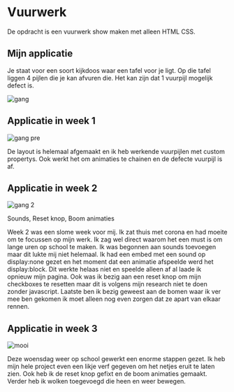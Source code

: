 # Vuurwerk

De opdracht is een vuurwerk show maken met alleen HTML CSS. 

## Mijn applicatie

Je staat voor een soort kijkdoos waar een tafel voor je ligt. Op die tafel liggen 4 pijlen die je kan afvuren die. Het kan zijn dat 1 vuurpijl mogelijk defect is.

![gang](https://user-images.githubusercontent.com/43068118/156558124-4cf3eef0-4847-4731-8a33-c28a62a479c7.png)

## Applicatie in week 1

![gang  pre](https://user-images.githubusercontent.com/43068118/156563353-86b8d403-2b1f-4854-ab5a-6d494e26727b.png)

De layout is helemaal afgemaakt en ik heb werkende vuurpijlen met custom propertys. Ook werkt het om animaties te chainen en de defecte vuurpijl is af. 

## Applicatie in week 2

![gang 2](https://user-images.githubusercontent.com/43068118/156560592-ef75b07d-4ebc-43a4-8460-f028b3de0198.png)

Sounds, Reset knop, Boom animaties

Week 2 was een slome week voor mij. Ik zat thuis met corona en had moeite om te focussen op mijn werk. Ik zag wel direct waarom het een must is om lange uren op school te maken. Ik was begonnen aan sounds toevoegen maar dit lukte mij niet helemaal. Ik had een embed met een sound op display:none gezet en het moment dat een animatie afspeelde werd het display:block. Dit werkte helaas niet en speelde alleen af al laade ik opnieuw mijn pagina. Ook was ik bezig aan een reset knop om mijn checkboxes te resetten maar dit is volgens mijn research niet te doen zonder javascript. Laatste ben ik bezig geweest aan de bomen waar ik ver mee ben gekomen ik moet alleen nog even zorgen dat ze apart van elkaar rennen.

## Applicatie in week 3

![mooi](https://user-images.githubusercontent.com/43068118/157457575-59ff5c3e-1684-46bb-8b50-60207103b5de.png)

Deze woensdag weer op school gewerkt een enorme stappen gezet. Ik heb mijn hele project even een likje verf gegeven om het netjes eruit te laten zien. Ook heb ik de reset knop gefixt en de boom animaties gemaakt. Verder heb ik wolken toegevoegd die heen en weer bewegen. 

